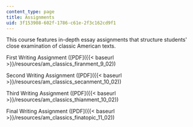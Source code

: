 ```yaml
---
content_type: page
title: Assignments
uid: 3f153908-602f-1786-c61e-2f3c162cd9f1
---
```


This course features in-depth essay assignments that structure students' close examination of classic American texts.

First Writing Assignment ([PDF]({{< baseurl >}}/resources/am_classics_firanment_9_02))

Second Writing Assignment ([PDF]({{< baseurl >}}/resources/am_classics_secanment_10_02))

Third Writing Assignment ([PDF]({{< baseurl >}}/resources/am_classics_thianment_10_02))

Final Writing Assignment ([PDF]({{< baseurl >}}/resources/am_classics_finatopic_11_02))